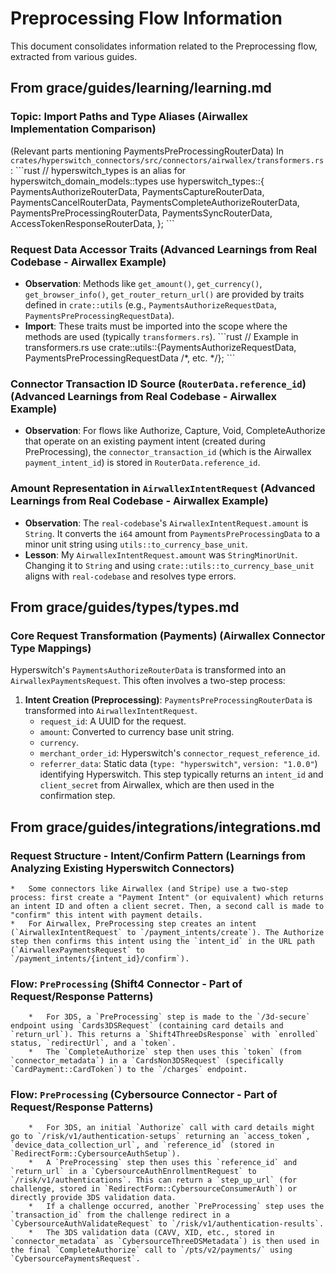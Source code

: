 # Preprocessing Flow Information

This document consolidates information related to the Preprocessing flow, extracted from various guides.

## From grace/guides/learning/learning.md

### Topic: Import Paths and Type Aliases (Airwallex Implementation Comparison)
(Relevant parts mentioning PaymentsPreProcessingRouterData)
In `crates/hyperswitch_connectors/src/connectors/airwallex/transformers.rs`:
\`\`\`rust
// hyperswitch_types is an alias for hyperswitch_domain_models::types
use hyperswitch_types::{
    PaymentsAuthorizeRouterData, PaymentsCaptureRouterData, PaymentsCancelRouterData,
    PaymentsCompleteAuthorizeRouterData, PaymentsPreProcessingRouterData, PaymentsSyncRouterData,
    AccessTokenResponseRouterData, 
};
\`\`\`

### Request Data Accessor Traits (Advanced Learnings from Real Codebase - Airwallex Example)
- **Observation**: Methods like `get_amount()`, `get_currency()`, `get_browser_info()`, `get_router_return_url()` are provided by traits defined in `crate::utils` (e.g., `PaymentsAuthorizeRequestData`, `PaymentsPreProcessingRequestData`).
- **Import**: These traits must be imported into the scope where the methods are used (typically `transformers.rs`).
    \`\`\`rust
    // Example in transformers.rs
    use crate::utils::{PaymentsAuthorizeRequestData, PaymentsPreProcessingRequestData /*, etc. */};
    \`\`\`

### Connector Transaction ID Source (`RouterData.reference_id`) (Advanced Learnings from Real Codebase - Airwallex Example)
- **Observation**: For flows like Authorize, Capture, Void, CompleteAuthorize that operate on an existing payment intent (created during PreProcessing), the `connector_transaction_id` (which is the Airwallex `payment_intent_id`) is stored in `RouterData.reference_id`.

### Amount Representation in `AirwallexIntentRequest` (Advanced Learnings from Real Codebase - Airwallex Example)
*   **Observation**: The `real-codebase`'s `AirwallexIntentRequest.amount` is `String`. It converts the `i64` amount from `PaymentsPreProcessingData` to a minor unit string using `utils::to_currency_base_unit`.
*   **Lesson**: My `AirwallexIntentRequest.amount` was `StringMinorUnit`. Changing it to `String` and using `crate::utils::to_currency_base_unit` aligns with `real-codebase` and resolves type errors.

## From grace/guides/types/types.md

### Core Request Transformation (Payments) (Airwallex Connector Type Mappings)
Hyperswitch's `PaymentsAuthorizeRouterData` is transformed into an `AirwallexPaymentsRequest`. This often involves a two-step process:
1.  **Intent Creation (Preprocessing)**: `PaymentsPreProcessingRouterData` is transformed into `AirwallexIntentRequest`.
    *   `request_id`: A UUID for the request.
    *   `amount`: Converted to currency base unit string.
    *   `currency`.
    *   `merchant_order_id`: Hyperswitch's `connector_request_reference_id`.
    *   `referrer_data`: Static data (`type: "hyperswitch"`, `version: "1.0.0"`) identifying Hyperswitch.
    This step typically returns an `intent_id` and `client_secret` from Airwallex, which are then used in the confirmation step.

## From grace/guides/integrations/integrations.md

### Request Structure - Intent/Confirm Pattern (Learnings from Analyzing Existing Hyperswitch Connectors)
    *   Some connectors like Airwallex (and Stripe) use a two-step process: first create a "Payment Intent" (or equivalent) which returns an intent ID and often a client secret. Then, a second call is made to "confirm" this intent with payment details.
    *   For Airwallex, PreProcessing step creates an intent (`AirwallexIntentRequest` to `/payment_intents/create`). The Authorize step then confirms this intent using the `intent_id` in the URL path (`AirwallexPaymentsRequest` to `/payment_intents/{intent_id}/confirm`).

### Flow: `PreProcessing` (Shift4 Connector - Part of Request/Response Patterns)
        *   For 3DS, a `PreProcessing` step is made to the `/3d-secure` endpoint using `Cards3DSRequest` (containing card details and `return_url`). This returns a `Shift4ThreeDsResponse` with `enrolled` status, `redirectUrl`, and a `token`.
        *   The `CompleteAuthorize` step then uses this `token` (from `connector_metadata`) in a `CardsNon3DSRequest` (specifically `CardPayment::CardToken`) to the `/charges` endpoint.

### Flow: `PreProcessing` (Cybersource Connector - Part of Request/Response Patterns)
        *   For 3DS, an initial `Authorize` call with card details might go to `/risk/v1/authentication-setups` returning an `access_token`, `device_data_collection_url`, and `reference_id` (stored in `RedirectForm::CybersourceAuthSetup`).
        *   A `PreProcessing` step then uses this `reference_id` and `return_url` in a `CybersourceAuthEnrollmentRequest` to `/risk/v1/authentications`. This can return a `step_up_url` (for challenge, stored in `RedirectForm::CybersourceConsumerAuth`) or directly provide 3DS validation data.
        *   If a challenge occurred, another `PreProcessing` step uses the `transaction_id` from the challenge redirect in a `CybersourceAuthValidateRequest` to `/risk/v1/authentication-results`.
        *   The 3DS validation data (CAVV, XID, etc., stored in `connector_metadata` as `CybersourceThreeDSMetadata`) is then used in the final `CompleteAuthorize` call to `/pts/v2/payments/` using `CybersourcePaymentsRequest`.
